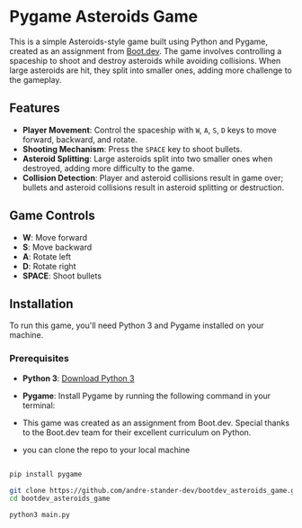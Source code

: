 # Pygame Asteroids Game

This is a simple Asteroids-style game built using Python and Pygame, created as an assignment from [Boot.dev](https://boot.dev). The game involves controlling a spaceship to shoot and destroy asteroids while avoiding collisions. When large asteroids are hit, they split into smaller ones, adding more challenge to the gameplay.

## Features

- **Player Movement**: Control the spaceship with `W`, `A`, `S`, `D` keys to move forward, backward, and rotate.
- **Shooting Mechanism**: Press the `SPACE` key to shoot bullets.
- **Asteroid Splitting**: Large asteroids split into two smaller ones when destroyed, adding more difficulty to the game.
- **Collision Detection**: Player and asteroid collisions result in game over; bullets and asteroid collisions result in asteroid splitting or destruction.

## Game Controls

- **W**: Move forward
- **S**: Move backward
- **A**: Rotate left
- **D**: Rotate right
- **SPACE**: Shoot bullets

## Installation

To run this game, you'll need Python 3 and Pygame installed on your machine.

### Prerequisites

- **Python 3**: [Download Python 3](https://www.python.org/downloads/)
- **Pygame**: Install Pygame by running the following command in your terminal:

- This game was created as an assignment from Boot.dev. Special thanks to the Boot.dev team for their excellent curriculum on Python.

- you can clone the repo to your local machine 

```bash

pip install pygame

git clone https://github.com/andre-stander-dev/bootdev_asteroids_game.git
cd bootdev_asteroids_game

python3 main.py




